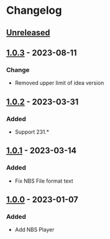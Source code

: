 # Changelog

## [Unreleased]

## [1.0.3] - 2023-08-11

### Change
- Removed upper limit of idea version

## [1.0.2] - 2023-03-31

### Added
- Support 231.*

## [1.0.1] - 2023-03-14

### Added
- Fix NBS File format text

## [1.0.0] - 2023-01-07

### Added
- Add NBS Player

[Unreleased]: https://github.com/MORIMORI0317/intellij-nbs-player/compare/v1.0.2...HEAD

[1.0.2]: https://github.com/MORIMORI0317/intellij-nbs-player/compare/v1.0.1...v1.0.2

[1.0.1]: https://github.com/MORIMORI0317/intellij-nbs-player/compare/v1.0.0...v1.0.1

[1.0.0]: https://github.com/MORIMORI0317/intellij-nbs-player/commits/v1.0.0

[Unreleased]: https://github.com/MORIMORI0317/intellij-nbs-player/compare/v1.0.3...HEAD

[1.0.3]: https://github.com/MORIMORI0317/intellij-nbs-player/compare/v1.0.2...v1.0.3

[1.0.2]: https://github.com/MORIMORI0317/intellij-nbs-player/compare/v1.0.1...v1.0.2

[1.0.1]: https://github.com/MORIMORI0317/intellij-nbs-player/compare/v1.0.0...v1.0.1

[1.0.0]: https://github.com/MORIMORI0317/intellij-nbs-player/commits/v1.0.0
